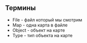 Термины
---

- File - файл который мы смотрим
- Map - одна карта в файле
- Object - объект на карте
- Type - тип объекта на карте
